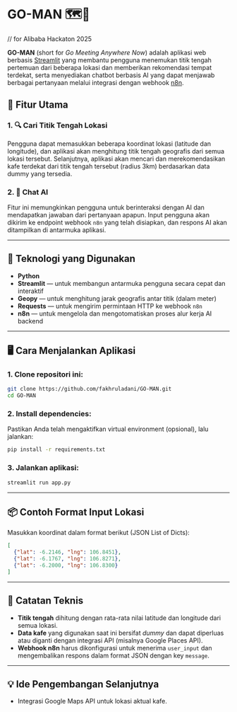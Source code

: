 # GO-MAN 🗺️🤖
// for Alibaba Hackaton 2025

**GO-MAN** (short for *Go Meeting Anywhere Now*) adalah aplikasi web berbasis [Streamlit](https://streamlit.io/) yang membantu pengguna menemukan titik tengah pertemuan dari beberapa lokasi dan memberikan rekomendasi tempat terdekat, serta menyediakan chatbot berbasis AI yang dapat menjawab berbagai pertanyaan melalui integrasi dengan webhook [n8n](https://n8n.io/).

## 🚀 Fitur Utama

### 1. 🔍 Cari Titik Tengah Lokasi
Pengguna dapat memasukkan beberapa koordinat lokasi (latitude dan longitude), dan aplikasi akan menghitung titik tengah geografis dari semua lokasi tersebut. Selanjutnya, aplikasi akan mencari dan merekomendasikan kafe terdekat dari titik tengah tersebut (radius 3km) berdasarkan data dummy yang tersedia.

### 2. 🤖 Chat AI
Fitur ini memungkinkan pengguna untuk berinteraksi dengan AI dan mendapatkan jawaban dari pertanyaan apapun. Input pengguna akan dikirim ke endpoint webhook `n8n` yang telah disiapkan, dan respons AI akan ditampilkan di antarmuka aplikasi.

---

## 🧰 Teknologi yang Digunakan

- **Python**
- **Streamlit** — untuk membangun antarmuka pengguna secara cepat dan interaktif
- **Geopy** — untuk menghitung jarak geografis antar titik (dalam meter)
- **Requests** — untuk mengirim permintaan HTTP ke webhook `n8n`
- **n8n** — untuk mengelola dan mengotomatiskan proses alur kerja AI backend

---

## 🖥️ Cara Menjalankan Aplikasi

### 1. Clone repositori ini:
```bash
git clone https://github.com/fakhruladani/GO-MAN.git
cd GO-MAN
````

### 2. Install dependencies:

Pastikan Anda telah mengaktifkan virtual environment (opsional), lalu jalankan:

```bash
pip install -r requirements.txt
```

### 3. Jalankan aplikasi:

```bash
streamlit run app.py
```

---

## 📦 Contoh Format Input Lokasi

Masukkan koordinat dalam format berikut (JSON List of Dicts):

```json
[
  {"lat": -6.2146, "lng": 106.8451},
  {"lat": -6.1767, "lng": 106.8271},
  {"lat": -6.2000, "lng": 106.8300}
]
```

---

## 🔧 Catatan Teknis

* **Titik tengah** dihitung dengan rata-rata nilai latitude dan longitude dari semua lokasi.
* **Data kafe** yang digunakan saat ini bersifat *dummy* dan dapat diperluas atau diganti dengan integrasi API (misalnya Google Places API).
* **Webhook n8n** harus dikonfigurasi untuk menerima `user_input` dan mengembalikan respons dalam format JSON dengan key `message`.

---

## 💡 Ide Pengembangan Selanjutnya

* Integrasi Google Maps API untuk lokasi aktual kafe.



